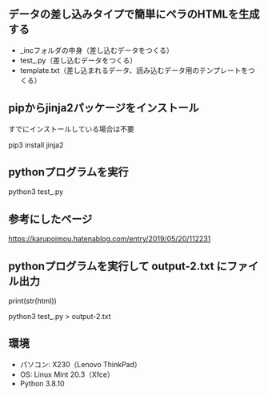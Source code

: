 ## データの差し込みタイプで簡単にペラのHTMLを生成する

- _incフォルダの中身（差し込むデータをつくる）
- test_.py（差し込むデータをつくる）
- template.txt（差し込まれるデータ、読み込むデータ用のテンプレートをつくる）



## pipからjinja2パッケージをインストール

すでにインストールしている場合は不要

pip3 install jinja2


## pythonプログラムを実行

python3 test_.py


## 参考にしたページ

https://karupoimou.hatenablog.com/entry/2019/05/20/112231


## pythonプログラムを実行して output-2.txt にファイル出力

print(str(html))

python3 test_.py > output-2.txt


## 環境

- パソコン: X230（Lenovo ThinkPad）
- OS: Linux Mint 20.3（Xfce）
- Python 3.8.10

